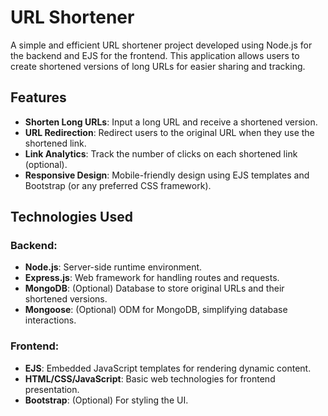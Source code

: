 # URL Shortener

A simple and efficient URL shortener project developed using Node.js for the backend and EJS for the frontend. This application allows users to create shortened versions of long URLs for easier sharing and tracking.

## Features

- **Shorten Long URLs**: Input a long URL and receive a shortened version.
- **URL Redirection**: Redirect users to the original URL when they use the shortened link.
- **Link Analytics**: Track the number of clicks on each shortened link (optional).
- **Responsive Design**: Mobile-friendly design using EJS templates and Bootstrap (or any preferred CSS framework).
  
## Technologies Used

### Backend:
- **Node.js**: Server-side runtime environment.
- **Express.js**: Web framework for handling routes and requests.
- **MongoDB**: (Optional) Database to store original URLs and their shortened versions.
- **Mongoose**: (Optional) ODM for MongoDB, simplifying database interactions.

### Frontend:
- **EJS**: Embedded JavaScript templates for rendering dynamic content.
- **HTML/CSS/JavaScript**: Basic web technologies for frontend presentation.
- **Bootstrap**: (Optional) For styling the UI.


